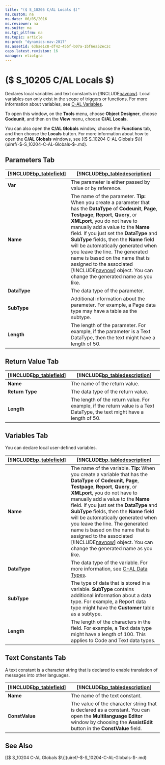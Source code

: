 ```yaml
---
title: "($ S_10205 C/AL Locals $)"
ms.custom: na
ms.date: 06/05/2016
ms.reviewer: na
ms.suite: na
ms.tgt_pltfrm: na
ms.topic: article
ms-prod: "dynamics-nav-2017"
ms.assetid: 63bae1c8-df42-455f-b07a-1bf6ea52ec2c
caps.latest.revision: 16
manager: eliotgra
---
```

# ($ S_10205 C/AL Locals $)
Declares local variables and text constants in [!INCLUDE[navnow](../includes/navnow_md.md)]. Local variables can only exist in the scope of triggers or functions. For more information about variables, see [C-AL Variables](../C-AL-Variables.md).  

 To open this window, on the **Tools** menu, choose **Object Designer**, choose **Codeunit**, and then on the **View** menu, choose **C/AL Locals**.  

 You can also open the **C/AL Globals** window, choose the **Functions** tab, and then choose the **Locals** button. For more information about how to open the **C/AL Globals** windows, see [\($ S\_10204 C-AL Globals $\)](uiref/-$-S_10204-C-AL-Globals-$-.md).  

## Parameters Tab  

|[!INCLUDE[bp_tablefield](../includes/bp_tablefield_md.md)]|[!INCLUDE[bp_tabledescription](../includes/bp_tabledescription_md.md)]|  
|---------------------------------|---------------------------------------|  
|**Var**|The parameter is either passed by value or by reference.|  
|**Name**|The name of the parameter. **Tip:**  When you create a parameter that has the **DataType** of **Codeunit**, **Page**, **Testpage**, **Report**, **Query**, or **XMLport**, you do not have to manually add a value to the **Name** field. If you just set the **DataType** and **SubType** fields, then the **Name** field will be automatically generated when you leave the line. The generated name is based on the name that is assigned to the associated [!INCLUDE[navnow](../includes/navnow_md.md)] object. You can change the generated name as you like.|  
|**DataType**|The data type of the parameter.|  
|**SubType**|Additional information about the parameter. For example, a Page data type may have a table as the subtype.|  
|**Length**|The length of the parameter. For example, if the parameter is a Text DataType, then the text might have a length of 50.|  

## Return Value Tab  

|[!INCLUDE[bp_tablefield](../includes/bp_tablefield_md.md)]|[!INCLUDE[bp_tabledescription](../includes/bp_tabledescription_md.md)]|  
|---------------------------------|---------------------------------------|  
|**Name**|The name of the return value.|  
|**Return Type**|The data type of the return value.|  
|**Length**|The length of the return value. For example, if the return value is a Text DataType, the text might have a length of 50.|  

## Variables Tab  
 You can declare local user-defined variables.  

|[!INCLUDE[bp_tablefield](../includes/bp_tablefield_md.md)]|[!INCLUDE[bp_tabledescription](../includes/bp_tabledescription_md.md)]|  
|---------------------------------|---------------------------------------|  
|**Name**|The name of the variable. **Tip:**  When you create a variable that has the **DataType** of **Codeunit**, **Page**, **Testpage**, **Report**, **Query**, or **XMLport**, you do not have to manually add a value to the **Name** field. If you just set the **DataType** and **SubType** fields, then the **Name** field will be automatically generated when you leave the line. The generated name is based on the name that is assigned to the associated [!INCLUDE[navnow](../includes/navnow_md.md)] object. You can change the generated name as you like.|  
|**DataType**|The data type of the variable. For more information, see [C-AL Data Types](../C-AL-Data-Types.md).|  
|**SubType**|The type of data that is stored in a variable. **SubType** contains additional information about a data type. For example, a Report data type might have the **Customer** table as a subtype.|  
|**Length**|The length of the characters in the field. For example, a Text data type might have a length of 100. This applies to Code and Text data types.|  

## Text Constants Tab  
 A text constant is a character string that is declared to enable translation of messages into other languages.  

|[!INCLUDE[bp_tablefield](../includes/bp_tablefield_md.md)]|[!INCLUDE[bp_tabledescription](../includes/bp_tabledescription_md.md)]|  
|---------------------------------|---------------------------------------|  
|**Name**|The name of the text constant.|  
|**ConstValue**|The value of the character string that is declared as a constant. You can open the **Multilanguage Editor** window by choosing the **AssistEdit** button in the **ConstValue** field.|  

## See Also  
 [\($ S\_10204 C-AL Globals $\)](uiref/-$-S_10204-C-AL-Globals-$-.md)
